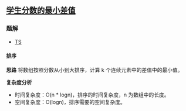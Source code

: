 ## [学生分数的最小差值](https://leetcode.cn/problems/minimum-difference-between-highest-and-lowest-of-k-scores/)
### 题解
+ [TS](../../ts/2048/1984.ts)

#### 排序
**思路**
将数组按照分数从小到大排序，计算 k 个连续元素中的差值中的最小值。

**复杂度分析**
+ 时间复杂度：O(n * logn)，排序的时间复杂度，n 为数组中的长度。
+ 空间复杂度：O(logn)，排序需要的空间复杂度。